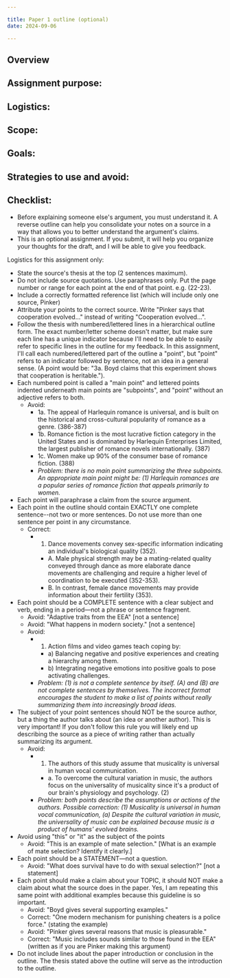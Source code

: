 ```yaml
---

title: Paper 1 outline (optional)
date: 2024-09-06

---
```


## Overview
## Assignment purpose:
## Logistics:
## Scope:
## Goals:
## Strategies to use and avoid:
## Checklist:

- Before explaining someone else's argument, you must understand it. A reverse outline can help you consolidate your notes on a source in a way that allows you to better understand the argument's claims.
- This is an optional assignment. If you submit, it will help you organize your thoughts for the draft, and I will be able to give you feedback.

Logistics for this assignment only:

- State the source's thesis at the top (2 sentences maximum).
- Do not include source quotations. Use paraphrases only. Put the page number or range for each point at the end of that point. e.g. (22-23).
- Include a correctly formatted reference list (which will include only one source, Pinker)
- Attribute your points to the correct source.	Write "Pinker says that cooperation evolved..." instead of writing "Cooperation evolved...".
- Follow the thesis with numbered/lettered lines in a hierarchical outline form. The exact number/letter scheme doesn't matter, but make sure each line has a unique indicator because I'll need to be able to easily refer to specific lines in the outline for my feedback. In this assignment, I'll call each numbered/lettered part of the outline a "point", but "point" refers to an indicator followed by sentence, not an idea in a general sense. (A point would be: "3a. Boyd claims that this experiment shows that cooperation is heritable.").
- Each numbered point is called a "main point" and lettered points indented underneath main points are "subpoints", and "point" without an adjective refers to both.
	- Avoid:
		- 1a. The appeal of Harlequin romance is universal, and is built on the historical and cross-cultural popularity of romance as a genre. (386-387)
		- 1b. Romance fiction is the most lucrative fiction category in the United States and is dominated by Harlequin Enterprises Limited, the largest publisher of romance novels internationally. (387)
		- 1c. Women make up 90% of the consumer base of romance fiction. (388)
		- _Problem: there is no main point summarizing the three subpoints. An appropriate main point might be: (1) Harlequin romances are a popular series of romance fiction that appeals primarily to women._
- Each point will paraphrase a claim from the source argument.
- Each point in the outline should contain EXACTLY one complete sentence--not two or more sentences. Do not use more than one sentence per point in any circumstance.
	- Correct:
		- 1. Dance movements convey sex-specific information indicating an individual's biological quality (352).
			- A. Male physical strength may be a mating-related quality conveyed through dance as more elaborate dance movements are challenging and require a higher level of coordination to be executed (352-353).
			- B. In contrast, female dance movements may provide information about their fertility (353).
- Each point should be a COMPLETE sentence with a clear subject and verb, ending in a period—not a phrase or sentence fragment.
	- Avoid: "Adaptive traits from the EEA" [not a sentence]
	- Avoid: "What happens in modern society." [not a sentence]
	- Avoid:
		- 1. Action films and video games teach coping by:
			- a) Balancing negative and positive experiences and creating a hierarchy among them.
			- b) Integrating negative emotions into positive goals to pose activating challenges.
		- _Problem: (1) is not a complete sentence by itself. (A) and (B) are not complete sentences by themselves. The incorrect format encourages the student to make a list of points without really summarizing them into increasingly broad ideas._
- The subject of your point sentences should NOT be the source author, but a thing the author talks about (an idea or another author). This is very important! If you don't follow this rule you will likely end up describing the source as a piece of writing rather than actually summarizing its argument.
	- Avoid:
		- 1. The authors of this study assume that musicality is universal in human vocal communication.
			- a. To overcome the cultural variation in music, the authors focus on the universality of musicality since it's a product of our brain's physiology and psychology. (2)
		- _Problem: both points describe the assumptions or actions of the authors. Possible correction: (1) Musicality is universal in human vocal communication, (a) Despite the cultural variation in music, the universality of music can be explained because music is a product of humans' evolved brains._
- Avoid using "this" or "it" as the subject of the points
	- Avoid: "This is an example of mate selection." [What is an example of mate selection? Identify it clearly.]
- Each point should be a STATEMENT—not a question.
	- Avoid: "What does survival have to do with sexual selection?" [not a statement]
- Each point should make a claim about your TOPIC, it should NOT make a claim about what the source does in the paper. Yes, I am repeating this same point with additional examples because this guideline is so important.
	- Avoid: "Boyd gives several supporting examples."
	- Correct: "One modern mechanism for punishing cheaters is a police force." (stating the example)
	- Avoid: "Pinker gives several reasons that music is pleasurable."
	- Correct: "Music includes sounds similar to those found in the EEA" (written as if you are Pinker making this argument)
- Do not include lines about the paper introduction or conclusion in the outline. The thesis stated above the outline will serve as the introduction to the outline.
